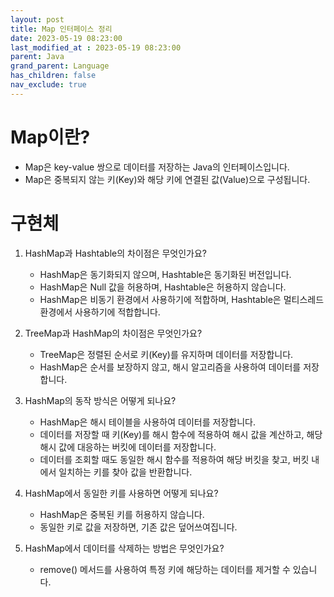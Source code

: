```yaml
---
layout: post
title: Map 인터페이스 정리
date: 2023-05-19 08:23:00
last_modified_at : 2023-05-19 08:23:00
parent: Java
grand_parent: Language
has_children: false
nav_exclude: true
---
```


# Map이란?

- Map은 key-value 쌍으로 데이터를 저장하는 Java의 인터페이스입니다.
- Map은 중복되지 않는 키(Key)와 해당 키에 연결된 값(Value)으로 구성됩니다.

# 구현체

1. HashMap과 Hashtable의 차이점은 무엇인가요?
    - HashMap은 동기화되지 않으며, Hashtable은 동기화된 버전입니다.
    - HashMap은 Null 값을 허용하며, Hashtable은 허용하지 않습니다.
    - HashMap은 비동기 환경에서 사용하기에 적합하며, Hashtable은 멀티스레드 환경에서 사용하기에 적합합니다.
    
2. TreeMap과 HashMap의 차이점은 무엇인가요?
    - TreeMap은 정렬된 순서로 키(Key)를 유지하며 데이터를 저장합니다.
    - HashMap은 순서를 보장하지 않고, 해시 알고리즘을 사용하여 데이터를 저장합니다.
    
3. HashMap의 동작 방식은 어떻게 되나요?
    - HashMap은 해시 테이블을 사용하여 데이터를 저장합니다.
    - 데이터를 저장할 때 키(Key)를 해시 함수에 적용하여 해시 값을 계산하고, 해당 해시 값에 대응하는 버킷에 데이터를 저장합니다.
    - 데이터를 조회할 때도 동일한 해시 함수를 적용하여 해당 버킷을 찾고, 버킷 내에서 일치하는 키를 찾아 값을 반환합니다.
    
4. HashMap에서 동일한 키를 사용하면 어떻게 되나요?
    - HashMap은 중복된 키를 허용하지 않습니다.
    - 동일한 키로 값을 저장하면, 기존 값은 덮어쓰여집니다.
    
5. HashMap에서 데이터를 삭제하는 방법은 무엇인가요?
    - remove() 메서드를 사용하여 특정 키에 해당하는 데이터를 제거할 수 있습니다.